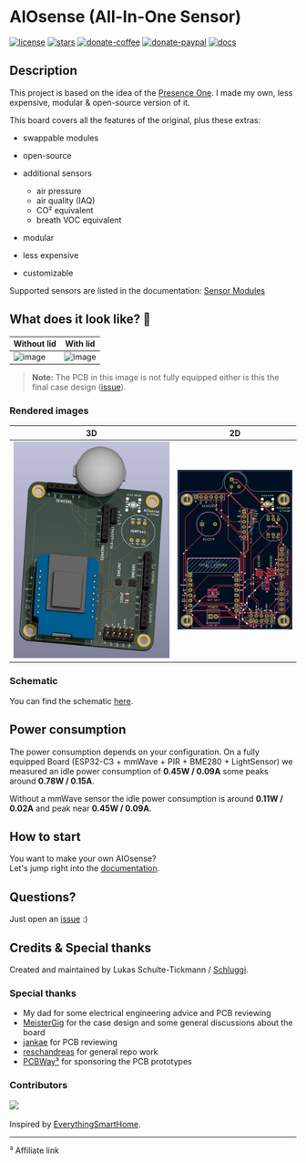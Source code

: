 # AIOsense (All-In-One Sensor)

[![license](https://img.shields.io/badge/license-MIT-orange.svg?style=for-the-badge&logo=appveyor)](https://github.com/Schluggi/AIOsense/blob/master/LICENSE.txt)
[![stars](https://img.shields.io/github/stars/schluggi/AIOsense?style=for-the-badge&logo=appveyor)](https://github.com/Schluggi/AIOsense/stargazers)
[![donate-coffee](https://img.shields.io/badge/donate-Buy_Me_A_Coffee-yellow.svg?style=for-the-badge&logo=appveyor)](https://www.buymeacoffee.com/schluggi)
[![donate-paypal](https://img.shields.io/badge/donate-PayPal-blue.svg?style=for-the-badge&logo=appveyor)](https://www.paypal.com/donate/?hosted_button_id=KPG2MY37LCC24)
[![docs](https://img.shields.io/badge/Docs-READ_The_Docs-lightblue.svg?style=for-the-badge&logo=appveyor)](https://aiosense.readthedocs.io/en/latest/)

## Description

This project is based on the idea of
the [Presence One](https://shop.everythingsmart.io/en-de/products/everything-presence-one-kit).
I made my own, less expensive, modular & open-source version of it.

This board covers all the features of the original, plus these extras:

- swappable modules
- open-source
- additional sensors
    - air pressure
    - air quality (IAQ)
    - CO² equivalent
    - breath VOC equivalent

- modular
- less expensive
- customizable

Supported sensors are listed in the documentation:
[Sensor Modules](https://aiosense.readthedocs.io/en/latest/sensors/)

## What does it look like? 👀

| Without lid                        | With lid                             |
|------------------------------------|--------------------------------------|
| ![image](images/aiosense_open.JPG) | ![image](images/aiosense_closed.JPG) |

> **Note:** The PCB in this image is not fully equipped either is this the final case
> design ([issue](https://github.com/Schluggi/AIOsense/issues/9)).

### Rendered images

| 3D                          | 2D                       |
|-----------------------------|--------------------------|
| ![image](images/pcb_3d.jpg) | ![image](images/pcb.jpg) |

### Schematic

You can find the schematic [here](schematic/AIOsense.pdf).

## Power consumption

The power consumption depends on your configuration. On a fully equipped Board (ESP32-C3 + mmWave + PIR + BME280 +
LightSensor) we measured an idle power consumption of **0.45W / 0.09A** some peaks around **0.78W / 0.15A**.

Without a mmWave sensor the idle power consumption is around **0.11W / 0.02A** and peak near **0.45W / 0.09A**.

## How to start

You want to make your own AIOsense?<br>
Let's jump right into the [documentation](https://aiosense.readthedocs.io/en/latest/quickstart/).

## Questions?

Just open an [issue](https://github.com/Schluggi/AIOsense/issues/new) :)

## Credits & Special thanks

Created and maintained by Lukas Schulte-Tickmann / [Schluggi](https://github.com/Schluggi).

### Special thanks
- My dad for some electrical engineering advice and PCB reviewing
- [MeisterGig](https://github.com/MeisterGig) for the case design and some general discussions about the board
- [jankae](https://github.com/jankae) for PCB reviewing
- [reschandreas](https://github.com/reschandreas) for general repo work
- [PCBWay³](https://pcbway.com/g/DFb536) for sponsoring the PCB prototypes

### Contributors
<a href="https://github.com/Schluggi/AIOsense/graphs/contributors">
  <img src="https://contributors-img.web.app/image?repo=schluggi/aiosense" />
</a>

<br>

Inspired by [EverythingSmartHome](https://everythingsmarthome.co.uk/).

<hr>
³ Affiliate link